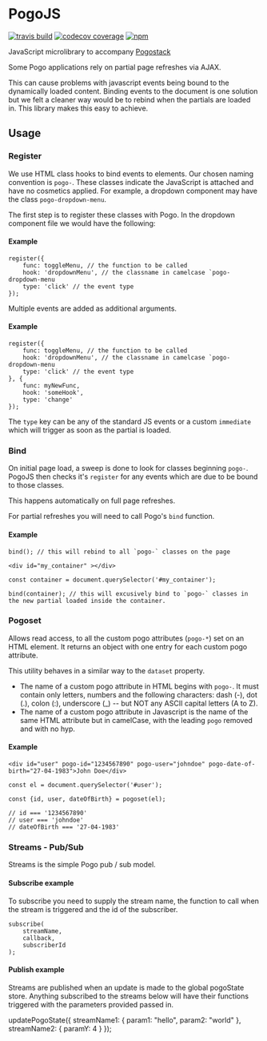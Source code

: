 # PogoJS

[![travis build](https://img.shields.io/travis/DaveOrDead/pogojs.svg?style=flat-square)](https://travis-ci.org/DaveOrDead/pogojs) [![codecov coverage](https://img.shields.io/codecov/c/github/DaveOrDead/pogojs.svg?style=flat-square)](https://codecov.io/gh/DaveOrDead/pogojs) [![npm](https://img.shields.io/npm/v/pogojs.svg)](https://www.npmjs.com/package/pogojs)

JavaScript microlibrary to accompany [Pogostack](http://www.pogostack.com)

Some Pogo applications rely on partial page refreshes via AJAX.

This can cause problems with javascript events being bound to the dynamically loaded content. Binding events to the document is one solution but we felt a cleaner way would be to rebind when the partials are loaded in. This library makes this easy to achieve.


## Usage

### Register

We use HTML class hooks to bind events to elements.  Our chosen naming convention is `pogo-`. These classes indicate the JavaScript is attached and have no cosmetics applied. For example, a dropdown component may have the class `pogo-dropdown-menu`.

The first step is to register these classes with Pogo. In the dropdown component file we would have the following:

#### Example
```
register({
    func: toggleMenu, // the function to be called
    hook: 'dropdownMenu', // the classname in camelcase `pogo-dropdown-menu
    type: 'click' // the event type
});
```
Multiple events are added as additional arguments. 

#### Example
```
register({
    func: toggleMenu, // the function to be called
    hook: 'dropdownMenu', // the classname in camelcase `pogo-dropdown-menu
    type: 'click' // the event type
}, {
    func: myNewFunc,
    hook: 'someHook',
    type: 'change'
});
```
The `type` key can be any of the standard JS events or a custom `immediate` which will trigger as soon as the partial is loaded.


### Bind

On initial page load, a sweep is done to look for classes beginning `pogo-`.  PogoJS then checks it's `register` for any events which are due to be bound to those classes.

This happens automatically on full page refreshes.

For partial refreshes you will need to call Pogo's `bind` function.

#### Example
```
bind(); // this will rebind to all `pogo-` classes on the page

<div id="my_container" ></div>

const container = document.querySelector('#my_container');

bind(container); // this will excusively bind to `pogo-` classes in the new partial loaded inside the container.

``` 


### Pogoset

Allows read access, to all the custom pogo attributes (`pogo-*`) set on an HTML element. It returns an object with one entry for each custom pogo attribute.

This utility behaves in a similar way to the `dataset` property.

* The name of a custom pogo attribute in HTML begins with `pogo-`. It must contain only letters, numbers and the following characters: dash (-), dot (.), colon (:), underscore (_) -- but NOT any ASCII capital letters (A to Z).
* The name of a custom pogo attribute in Javascript is the name of the same HTML attribute but in camelCase, with the leading `pogo` removed and with no hyp.


#### Example
```
<div id="user" pogo-id="1234567890" pogo-user="johndoe" pogo-date-of-birth="27-04-1983">John Doe</div>

const el = document.querySelector('#user');

const {id, user, dateOfBirth} = pogoset(el);

// id === '1234567890'
// user === 'johndoe'
// dateOfBirth === '27-04-1983'
```

### Streams - Pub/Sub

Streams is the simple Pogo pub / sub model.

#### Subscribe example

To subscribe you need to supply the stream name, the function to call when the stream is triggered and the id of the subscriber.

```
subscribe(
    streamName,
    callback,
    subscriberId
);
```

#### Publish example
Streams are published when an update is made to the global pogoState store. Anything subscribed to the streams below will have their functions triggered with the parameters provided passed in.

updatePogoState({
        streamName1: {
            param1: "hello",
            param2: "world"
        },
        streamName2: {
            paramY: 4
        }
    });
```
